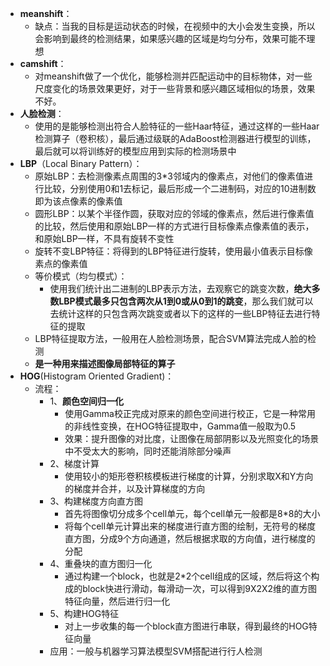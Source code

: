 - **meanshift**：
  - 缺点：当我的目标是运动状态的时候，在视频中的大小会发生变换，所以会影响到最终的检测结果，如果感兴趣的区域是均匀分布，效果可能不理想
- **camshift**：
  - 对meanshift做了一个优化，能够检测并匹配运动中的目标物体，对一些尺度变化的场景效果更好，对于一些背景和感兴趣区域相似的场景，效果不好。
- **人脸检测**：
  - 使用的是能够检测出符合人脸特征的一些Haar特征，通过这样的一些Haar检测算子（卷积核），最后通过级联的AdaBoost检测器进行模型的训练，最后就可以将训练好的模型应用到实际的检测场景中
- **LBP**（Local Binary Pattern）：
  - 原始LBP：去检测像素点周围的3*3邻域内的像素点，对他们的像素值进行比较，分别使用0和1去标记，最后形成一个二进制码，对应的10进制数即为该点像素的像素值
  - 圆形LBP：以某个半径作圆，获取对应的邻域的像素点，然后进行像素值的比较，然后使用和原始LBP一样的方式进行目标像素点像素值的表示，和原始LBP一样，不具有旋转不变性
  - 旋转不变LBP特征：将得到的LBP特征进行旋转，使用最小值表示目标像素点的像素值
  - 等价模式（均匀模式）：
    - 使用我们统计出二进制的LBP表示方法，去观察它的跳变次数，**绝大多数LBP模式最多只包含两次从1到0或从0到1的跳变**，那么我们就可以去统计这样的只包含两次跳变或者以下的这样的一些LBP特征去进行特征的提取
  - LBP特征提取方法，一般用在人脸检测场景，配合SVM算法完成人脸的检测
  - **是一种用来描述图像局部特征的算子**
- **HOG**(Histogram Oriented Gradient)：
  - 流程：
    - 1、**颜色空间归一化**
      - 使用Gamma校正完成对原来的颜色空间进行校正，它是一种常用的非线性变换，在HOG特征提取中，Gamma值一般取为0.5
      - 效果：提升图像的对比度，让图像在局部阴影以及光照变化的场景中不受太大的影响，同时还能消除部分噪声
    - 2、梯度计算
      - 使用较小的矩形卷积核模板进行梯度的计算，分别求取X和Y方向的梯度并合并，以及计算梯度的方向
    - 3、构建梯度方向直方图
      - 首先将图像切分成多个cell单元，每个cell单元一般都是8*8的大小
      - 将每个cell单元计算出来的梯度进行直方图的绘制，无符号的梯度直方图，分成9个方向通道，然后根据求取的方向值，进行梯度的分配
    - 4、重叠块的直方图归一化
      - 通过构建一个block，也就是2*2个cell组成的区域，然后将这个构成的block快进行滑动，每滑动一次，可以得到9X2X2维的直方图特征向量，然后进行归一化
    - 5、构建HOG特征
      - 对上一步收集的每一个block直方图进行串联，得到最终的HOG特征向量
    - 应用：一般与机器学习算法模型SVM搭配进行行人检测